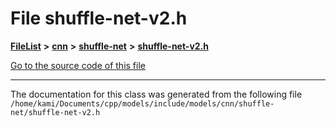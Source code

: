 

# File shuffle-net-v2.h



[**FileList**](files.md) **>** [**cnn**](dir_40be95ab8912b8deac694fbe2f8f2654.md) **>** [**shuffle-net**](dir_3c5228e53245123408496854d41e9c05.md) **>** [**shuffle-net-v2.h**](shuffle-net-v2_8h.md)

[Go to the source code of this file](shuffle-net-v2_8h_source.md)





































































------------------------------
The documentation for this class was generated from the following file `/home/kami/Documents/cpp/models/include/models/cnn/shuffle-net/shuffle-net-v2.h`


